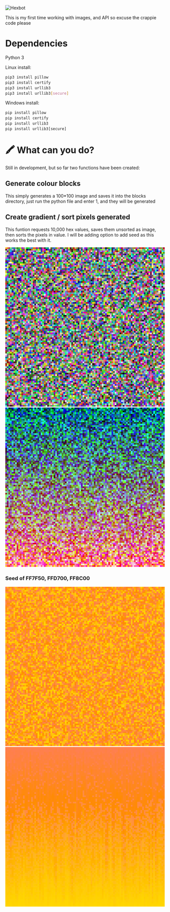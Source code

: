 ![Hexbot](https://user-images.githubusercontent.com/212941/59163439-23c05900-8ab6-11e9-8764-977334c7bba8.png)

This is my first time working with images, and API so excuse the crappie code please

# Dependencies

Python 3

Linux install:

```bash
pip3 install pillow
pip3 install certify
pip3 install urllib3
pip3 install urllib3[secure]
```

Windows install:

```cmd
pip install pillow
pip install certify
pip install urllib3
pip install urllib3[secure]
```

# 🖍 What can you do?

Still in development, but so far two functions have been created:

## Generate colour blocks

This simply generates a 100*100 image and saves it into the blocks directory, just run the python file and enter 1, and they will be generated

## Create gradient / sort pixels generated

This funtion requests 10,000 hex values, saves them unsorted as image, then sorts the pixels in value. I will be adding option to add seed as this works the best with it.

![Unsorted No Seed Pixels](assets/unsortedNoSeed.png "Unsorted no seed")
![Sorted No Seed Pixels](assets/sortedNoSeed.png "Sorted no seed")

### Seed of FF7F50, FFD700, FF8C00

![Unsorted Seed Pixels](assets/unsortedSeed.png "Unsorted seed")
![Sorted Seed Pixels](assets/sortedSeed.png "Sorted seed")
